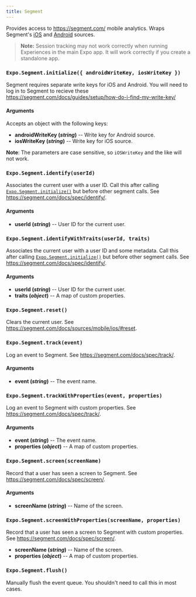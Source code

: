 ```yaml
---
title: Segment
---
```


Provides access to <https://segment.com/> mobile analytics. Wraps Segment's [iOS](https://segment.com/docs/sources/mobile/ios/) and [Android](https://segment.com/docs/sources/mobile/android/) sources.

> **Note:** Session tracking may not work correctly when running Experiences in the main Expo app. It will work correctly if you create a standalone app.

### `Expo.Segment.initialize({ androidWriteKey, iosWriteKey })`

Segment requires separate write keys for iOS and Android. You will need to log in to Segment to recieve these <https://segment.com/docs/guides/setup/how-do-i-find-my-write-key/>

#### Arguments

Accepts an object with the following keys:

-   **androidWriteKey (_string_)** -- Write key for Android source.
-   **iosWriteKey (_string_)** -- Write key for iOS source.

**Note**: The parameters are case sensitive, so `iOSWriteKey` and the like will not work.  

### `Expo.Segment.identify(userId)`

Associates the current user with a user ID. Call this after calling [`Expo.Segment.initialize()`](#exposegmentinitialize "Expo.Segment.initialize") but before other segment calls. See <https://segment.com/docs/spec/identify/>.

#### Arguments

-   **userId (_string_)** -- User ID for the current user.

### `Expo.Segment.identifyWithTraits(userId, traits)`

Associates the current user with a user ID and some metadata. Call this after calling [`Expo.Segment.initialize()`](#exposegmentinitialize "Expo.Segment.initialize") but before other segment calls. See <https://segment.com/docs/spec/identify/>.

#### Arguments

-   **userId (_string_)** -- User ID for the current user.
-   **traits (_object_)** -- A map of custom properties.

### `Expo.Segment.reset()`

Clears the current user. See <https://segment.com/docs/sources/mobile/ios/#reset>.

### `Expo.Segment.track(event)`

Log an event to Segment. See <https://segment.com/docs/spec/track/>.

#### Arguments

-   **event (_string_)** -- The event name.

### `Expo.Segment.trackWithProperties(event, properties)`

Log an event to Segment with custom properties. See <https://segment.com/docs/spec/track/>.

#### Arguments

-   **event (_string_)** -- The event name.
-   **properties (_object_)** -- A map of custom properties.

### `Expo.Segment.screen(screenName)`

Record that a user has seen a screen to Segment. See <https://segment.com/docs/spec/screen/>.

#### Arguments

-   **screenName (_string_)** -- Name of the screen.

### `Expo.Segment.screenWithProperties(screenName, properties)`

Record that a user has seen a screen to Segment with custom properties. See <https://segment.com/docs/spec/screen/>.

-   **screenName (_string_)** -- Name of the screen.
-   **properties (_object_)** -- A map of custom properties.

### `Expo.Segment.flush()`

Manually flush the event queue. You shouldn't need to call this in most cases.
